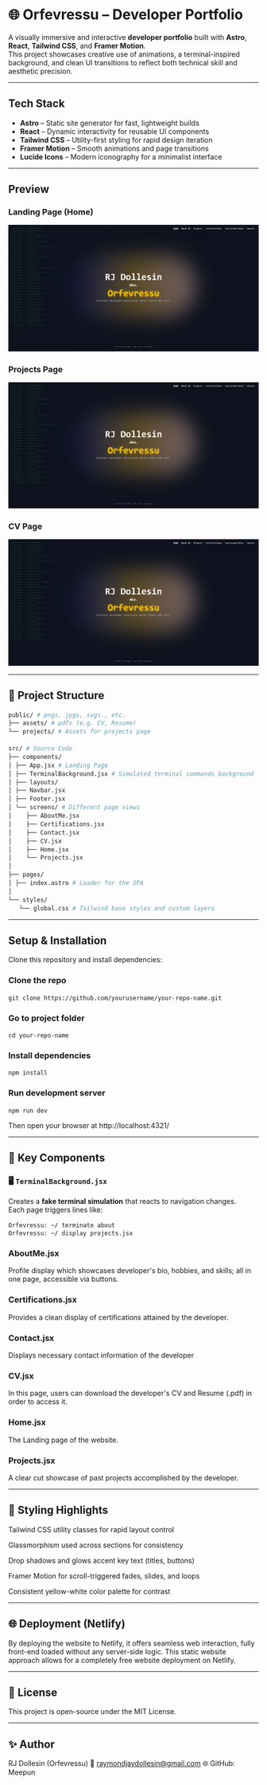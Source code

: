# 🌐 Orfevressu – Developer Portfolio

A visually immersive and interactive **developer portfolio** built with **Astro**, **React**, **Tailwind CSS**, and **Framer Motion**.  
This project showcases creative use of animations, a terminal-inspired background, and clean UI transitions to reflect both technical skill and aesthetic precision.

---

## Tech Stack

- **Astro** – Static site generator for fast, lightweight builds  
- **React** – Dynamic interactivity for reusable UI components  
- **Tailwind CSS** – Utility-first styling for rapid design iteration  
- **Framer Motion** – Smooth animations and page transitions  
- **Lucide Icons** – Modern iconography for a minimalist interface  

---

## Preview

### Landing Page (Home)
![Home.png](/public/screenshots/home.png)
### Projects Page
![Projects.png](/public/screenshots/home.png)
### CV Page
![CV.png](/public/screenshots/home.png)

---

## 📁 Project Structure
```bash
public/ # pngs, jpgs, svgs., etc.
├── assets/ # pdfs (e.g. CV, Resume)
└── projects/ # Assets for projects page

src/ # Source Code
├── components/
│ ├── App.jsx # Landing Page
│ ├── TerminalBackground.jsx # Simulated terminal commands background
│ ├── layouts/
│ ├── Navbar.jsx
│ ├── Footer.jsx 
│ └── screens/ # Different page views
│    ├── AboutMe.jsx
│    ├── Certifications.jsx
│    ├── Contact.jsx
│    ├── CV.jsx
│    ├── Home.jsx
│    └── Projects.jsx
│
├── pages/
│ ├── index.astro # Loader for the SPA
│
└── styles/ 
   └── global.css # Tailwind base styles and custom layers
```

---

## Setup & Installation

Clone this repository and install dependencies:

### Clone the repo
```
git clone https://github.com/yourusername/your-repo-name.git
```

### Go to project folder
```
cd your-repo-name
```

### Install dependencies
```
npm install
```

### Run development server
```
npm run dev
```

Then open your browser at http://localhost:4321/

---

## 🧩 Key Components

### 🖥️ `TerminalBackground.jsx`
Creates a **fake terminal simulation** that reacts to navigation changes.  
Each page triggers lines like:
```
Orfevressu: ~/ terminate about
Orfevressu: ~/ display projects.jsx
```

### AboutMe.jsx
Profile display which showcases developer's bio, hobbies, and skills; all in one page, accessible via buttons.

### Certifications.jsx
Provides a clean display of certifications attained by the developer.

### Contact.jsx
Displays necessary contact information of the developer

### CV.jsx
In this page, users can download the developer's CV and Resume (.pdf) in order to access it.

### Home.jsx
The Landing page of the website.

### Projects.jsx
A clear cut showcase of past projects accomplished by the developer.

---

## 🎨 Styling Highlights

Tailwind CSS utility classes for rapid layout control

Glassmorphism used across sections for consistency

Drop shadows and glows accent key text (titles, buttons)

Framer Motion for scroll-triggered fades, slides, and loops

Consistent yellow-white color palette for contrast

---

## 🌐 Deployment (Netlify)
By deploying the website to Netlify, it offers seamless web interaction, fully front-end loaded without any server-side logic. This static website approach allows for a completely free website deployment on Netlify. 

---

## 🧾 License
This project is open-source under the MIT License.

---

## ✨ Author
RJ Dollesin (Orfevressu)
📧 raymondjaydollesin@gmail.com
🌐 GitHub: Meepun